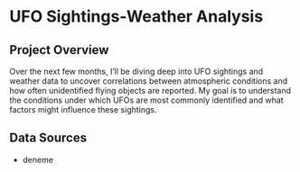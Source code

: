 # UFO Sightings-Weather Analysis
## Project Overview
Over the next few months, I’ll be diving deep into UFO sightings and weather data to uncover correlations between atmospheric conditions and how often unidentified flying objects are reported. My goal is to understand the conditions under which UFOs are most commonly identified and what factors might influence these sightings.
## Data Sources
* deneme

